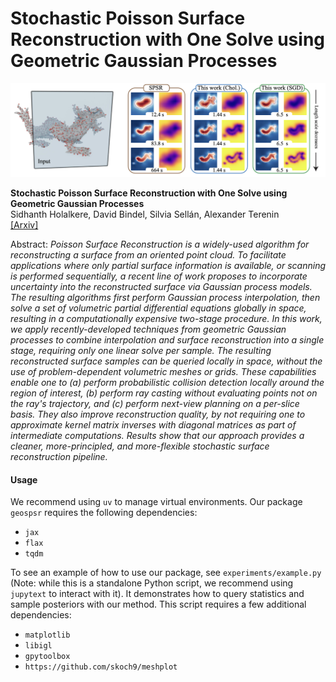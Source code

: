 # Stochastic Poisson Surface Reconstruction with One Solve using Geometric Gaussian Processes

![Teaser Image](./assets/teaser.png)

**Stochastic Poisson Surface Reconstruction with One Solve using Geometric Gaussian Processes**
<br>
Sidhanth Holalkere, David Bindel, Silvia Sellán, Alexander Terenin
<br>
[[Arxiv]](https://arxiv.org/abs/2503.19136)

Abstract: *Poisson Surface Reconstruction is a widely-used algorithm for reconstructing a surface from an oriented point cloud. To facilitate applications where only partial surface information is available, or scanning is performed sequentially, a recent line of work proposes to incorporate uncertainty into the reconstructed surface via Gaussian process models. The resulting algorithms first perform Gaussian process interpolation, then solve a set of volumetric partial differential equations globally in space, resulting in a computationally expensive two-stage procedure. In this work, we apply recently-developed techniques from geometric Gaussian processes to combine interpolation and surface reconstruction into a single stage, requiring only one linear solve per sample. The resulting reconstructed surface samples can be queried locally in space, without the use of problem-dependent volumetric meshes or grids. These capabilities enable one to (a) perform probabilistic collision detection locally around the region of interest, (b) perform ray casting without evaluating points not on the ray's trajectory, and (c) perform next-view planning on a per-slice basis. They also improve reconstruction quality, by not requiring one to approximate kernel matrix inverses with diagonal matrices as part of intermediate computations. Results show that our approach provides a cleaner, more-principled, and more-flexible stochastic surface reconstruction pipeline.*

#### Usage
We recommend using `uv` to manage virtual environments. Our package `geospsr` requires the following dependencies:
- `jax`
- `flax`
- `tqdm`

To see an example of how to use our package, see `experiments/example.py` (Note: while this is a standalone Python script, we recommend using `jupytext` to interact with it). It demonstrates how to query statistics and sample posteriors with our method. This script requires a few additional dependencies:
- `matplotlib`
- `libigl`
- `gpytoolbox`
- `https://github.com/skoch9/meshplot`